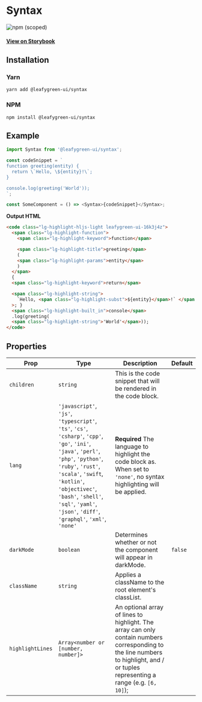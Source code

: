 # Syntax

![npm (scoped)](https://img.shields.io/npm/v/@leafygreen-ui/syntax.svg)

#### [View on Storybook](https://mongodb.github.io/leafygreen-ui/?path=/story/syntax--syntax)

## Installation

### Yarn

```shell
yarn add @leafygreen-ui/syntax
```

### NPM

```shell
npm install @leafygreen-ui/syntax
```

## Example

```js
import Syntax from '@leafygreen-ui/syntax';

const codeSnippet = `
function greeting(entity) {
  return \`Hello, \${entity}!\`;
}

console.log(greeting('World'));
`;

const SomeComponent = () => <Syntax>{codeSnippet}</Syntax>;
```

**Output HTML**

```html
<code class="lg-highlight-hljs-light leafygreen-ui-16k3j4z">
  <span class="lg-highlight-function">
    <span class="lg-highlight-keyword">function</span>

    <span class="lg-highlight-title">greeting</span>
    (
    <span class="lg-highlight-params">entity</span>
    )
  </span>
  {
  <span class="lg-highlight-keyword">return</span>

  <span class="lg-highlight-string">
    `Hello, <span class="lg-highlight-subst">${entity}</span>!` </span
  >; }
  <span class="lg-highlight-built_in">console</span>
  .log(greeting(
  <span class="lg-highlight-string">'World'</span>));
</code>
```

## Properties

| Prop             | Type                                                                                                                                                                                                                                                                                                   | Description                                                                                                                                                                        | Default |
| ---------------- | ------------------------------------------------------------------------------------------------------------------------------------------------------------------------------------------------------------------------------------------------------------------------------------------------------ | ---------------------------------------------------------------------------------------------------------------------------------------------------------------------------------- | ------- |
| `children`       | `string`                                                                                                                                                                                                                                                                                               | This is the code snippet that will be rendered in the code block.                                                                                                                  |         |
| `lang`           | `'javascript'`, `'js'`, `'typescript'`, `'ts'`, `'cs'`, `'csharp'`, `'cpp'`, `'go'`, `'ini'`, `'java'`, `'perl'`, `'php'`, `'python'`, `'ruby'`, `'rust'`, `'scala'`, `'swift`, `'kotlin'`, `'objectivec'`, `'bash'`, `'shell'`, `'sql'`, `'yaml'`, `'json'`, `'diff'`, `'graphql'`, `'xml'`, `'none'` | **Required** The language to highlight the code block as. When set to `'none'`, no syntax highlighting will be applied.                                                            |         |
| `darkMode`       | `boolean`                                                                                                                                                                                                                                                                                              | Determines whether or not the component will appear in darkMode.                                                                                                                   | `false` |
| `className`      | `string`                                                                                                                                                                                                                                                                                               | Applies a className to the root element's classList.                                                                                                                               |         |
| `highlightLines` | `Array<number or [number, number]>`                                                                                                                                                                                                                                                                    | An optional array of lines to highlight. The array can only contain numbers corresponding to the line numbers to highlight, and / or tuples representing a range (e.g. `[6, 10]`); |         |
